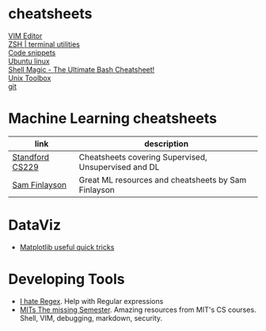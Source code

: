 # cheatsheets
[VIM Editor](https://github.com/javimontero/cheatsheets/blob/master/vim.md)  
[ZSH | terminal utilities](https://github.com/javimontero/cheatsheets/blob/master/zsh.md)  
[Code snippets](https://github.com/javimontero/cheatsheets/blob/master/snippets.md)  
[Ubuntu linux](https://github.com/javimontero/cheatsheets/blob/master/ubuntu.md)  
[Shell Magic - The Ultimate Bash Cheatsheet!](https://shellmagic.xyz/)  
[Unix Toolbox](http://cb.vu/unixtoolbox.xhtml)  
[git](git.md)

# Machine Learning cheatsheets

| link | description |  
| --- | --- |  
| [Standford CS229 ](https://stanford.edu/~shervine/teaching/cs-229/) | Cheatsheets covering Supervised, Unsupervised and DL |  
| [Sam Finlayson](https://sgfin.github.io/learning-resources/#cheatsheets) | Great ML resources and cheatsheets by Sam Finlayson |

# DataViz
- [Matplotlib useful quick tricks](https://towardsdatascience.com/all-your-matplotlib-questions-answered-420dd95cb4ff)

# Developing Tools
- [I hate Regex](https://ihateregex.io/). Help with Regular expressions
- [MITs The missing Semester](https://missing.csail.mit.edu/). Amazing resources from MIT's CS courses. Shell, VIM, debugging, markdown, security.